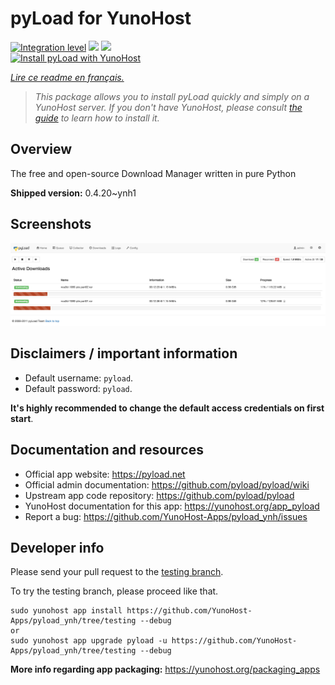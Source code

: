 <!--
N.B.: This README was automatically generated by https://github.com/YunoHost/apps/tree/master/tools/README-generator
It shall NOT be edited by hand.
-->

# pyLoad for YunoHost

[![Integration level](https://dash.yunohost.org/integration/pyload.svg)](https://dash.yunohost.org/appci/app/pyload) ![](https://ci-apps.yunohost.org/ci/badges/pyload.status.svg) ![](https://ci-apps.yunohost.org/ci/badges/pyload.maintain.svg)  
[![Install pyLoad with YunoHost](https://install-app.yunohost.org/install-with-yunohost.svg)](https://install-app.yunohost.org/?app=pyload)

*[Lire ce readme en français.](./README_fr.md)*

> *This package allows you to install pyLoad quickly and simply on a YunoHost server.
If you don't have YunoHost, please consult [the guide](https://yunohost.org/#/install) to learn how to install it.*

## Overview

The free and open-source Download Manager written in pure Python


**Shipped version:** 0.4.20~ynh1



## Screenshots

![](./doc/screenshots/sample.png)

## Disclaimers / important information

-   Default username: `pyload`.
-   Default password: `pyload`.

**It's highly recommended to change the default access credentials on first start**.

## Documentation and resources

* Official app website: https://pyload.net
* Official admin documentation: https://github.com/pyload/pyload/wiki
* Upstream app code repository: https://github.com/pyload/pyload
* YunoHost documentation for this app: https://yunohost.org/app_pyload
* Report a bug: https://github.com/YunoHost-Apps/pyload_ynh/issues

## Developer info

Please send your pull request to the [testing branch](https://github.com/YunoHost-Apps/pyload_ynh/tree/testing).

To try the testing branch, please proceed like that.
```
sudo yunohost app install https://github.com/YunoHost-Apps/pyload_ynh/tree/testing --debug
or
sudo yunohost app upgrade pyload -u https://github.com/YunoHost-Apps/pyload_ynh/tree/testing --debug
```

**More info regarding app packaging:** https://yunohost.org/packaging_apps